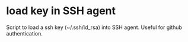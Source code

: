# load key in SSH agent

Script to load a ssh key (~/.ssh/id_rsa) into SSH agent. Useful for github authentication.
